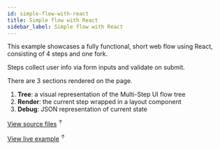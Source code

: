 ```yaml
---
id: simple-flow-with-react
title: Simple flow with React
sidebar_label: Simple flow with React
---
```


This example showcases a fully functional, short web flow using React, consisting of 4 steps and one fork.

Steps collect user info via form inputs and validate on submit.

There are 3 sections rendered on the page.

1. __Tree__: a visual representation of the Multi-Step UI flow tree
2. __Render__: the current step wrapped in a layout component
3. __Debug__: JSON representation of current state

<a href="https://github.com/charlielow/multi-step-ui/blob/master/website/static/js/src/simple-flow-react.js" target="_blank">View source files</a> <sup>↑</sup>

<a href="../examples/simple-flow-react.html" target="_blank">View live example</a> <sup>↑</sup>